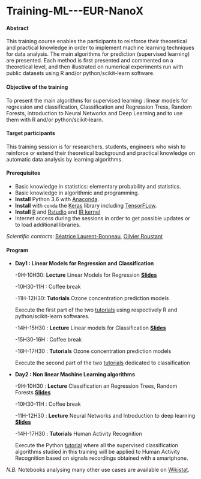 # Training-ML---EUR-NanoX



#### Abstract
This training course enables the participants to reinforce their theoretical and practical knowledge in order to implement machine learning techniques for data analysis. The main algorithms for prediction (supervised learning) are presented. Each method is first presented and commented on a theoretical level, and then illustrated on numerical experiments run with public datasets using R and/or  python/scikit-learn software.

#### Objective of the training
To present the main algorithms for supervised learning : linear models for regression and classification, Classification and Regression Tress, Random Forests, introduction to Neural Networks and Deep Learning and to use them with R and/or python/scikit-learn.


#### Target participants
This training session is for researchers, students, engineers who wish to reinforce or extend their theoretical background and practical knowledge on automatic data analysis by learning algorithms.

#### Prerequisites

- Basic knowledge in statistics: elementary probability and statistics. 
- Basic knowledge in algorithmic and programming.
- **Install** Python 3.6 with [Anaconda](https://conda.io/docs/user-guide/install/download.html). 
- **Install** with `conda` the [Keras](https://keras.io/) library including [TensorFLow](https://www.tensorflow.org/).
- **Install** [R](https://cran.r-project.org/) and [Rstudio](https://rstudio.com/) and [IR kernel](https://irkernel.github.io/installation/) 
- Internet access during the sessions in order to get possible updates or to load additional libraries.

*Scientific contacts:*  [Béatrice Laurent-Bonneau](https://perso.math.univ-toulouse.fr/laurent/), [Olivier Roustant](https://olivier-roustant.fr/)

#### Program 

- **Day1 :  Linear Models for Regression and Classification**

    -9H-10H30: **Lecture**  Linear Models for Regression  [**Slides**]()
	 
    -10H30-11H : Coffee break
	 
    -11H-12H30:  **Tutorials**  Ozone concentration prediction models 
	 
   Execute the first  part of the two [tutorials](https://github.com/wikistat/Training-ML---EUR-NanoX/tree/master/notebooks/Pic-ozone) using respectively  R and python/scikit-learn softwares.
	
	 -14H-15H30 : **Lecture**   Linear models for Classification [**Slides**]()
	 
	 -15H30-16H : Coffee break
	 
	 -16H-17H30 :  **Tutorials**  Ozone concentration prediction models 
	 
	 Execute the second  part of the two [tutorials](https://github.com/wikistat/Training-ML---EUR-NanoX/tree/master/notebooks/Pic-ozone) dedicated to classification
	 
- **Day2 : Non linear Machine Learning algorithms**

     -9H-10H30 :  **Lecture**  Classification an Regression Trees, Random Forests [**Slides**]()
	 
     -10H30-11H : Coffee break
	 
     -11H-12H30 : **Lecture**  Neural Networks and Introduction to deep learning [**Slides**]()
	 
     -14H-17H30  : **Tutorials**   Human Activity Recognition
     
     Execute the Python [tutorial](https://github.com/wikistat/Training-ML---EUR-NanoX/tree/master/notebooks/HAR) where all the supervised classification algorithms studied in this training will be applied to Human Activity Recognition based on signals recordings obtained with a smartphone. 
	 
	 
*N.B.* Notebooks analysing many other use cases are available on [Wikistat](https://github.com/wikistat/).

